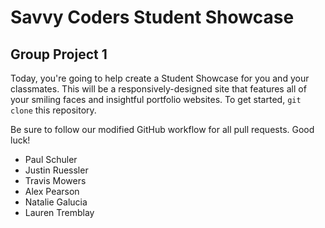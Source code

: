 # Savvy Coders Student Showcase
## Group Project 1

Today, you're going to help create a Student Showcase for you and your classmates. This will be a responsively-designed site that features all of your smiling faces and insightful portfolio websites. To get started, `git clone` this repository.

Be sure to follow our modified GitHub workflow for all pull requests. Good luck!

+ Paul Schuler
+ Justin Ruessler
+ Travis Mowers
+ Alex Pearson
+ Natalie Galucia
+ Lauren Tremblay
